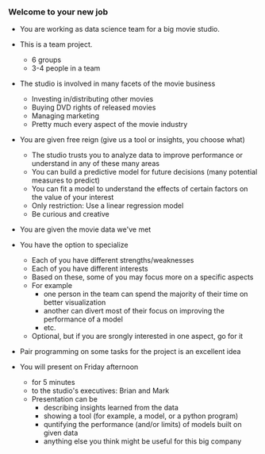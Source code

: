 ### Welcome to your new job

- You are working as data science team for a big movie studio.

- This is a team project.
  - 6 groups
  - 3-4 people in a team

- The studio is involved in many facets of the movie business
  - Investing in/distributing other movies
  - Buying DVD rights of released movies
  - Managing marketing
  - Pretty much every aspect of the movie industry

- You are given free reign (give us a tool or insights, you choose what)
  - The studio trusts you to analyze data to improve performance or understand in any of these many areas
  - You can build a predictive model for future decisions (many potential measures to predict)
  - You can fit a model to understand the effects of certain factors on the value of your interest
  - Only restriction: Use a linear regression model
  - Be curious and creative

- You are given the movie data we've met

- You have the option to specialize
  - Each of you have different strengths/weaknesses
  - Each of you have different interests
  - Based on these, some of you may focus more on a specific aspects
  - For example
    - one person in the team can spend the majority of their time on better visualization
    - another can divert most of their focus on improving the performance of a model
    - etc.
  - Optional, but if you are srongly interested in one aspect, go for it
  
- Pair programming on some tasks for the project is an excellent idea

- You will present on Friday afternoon
  - for 5 minutes
  - to the studio's executives: Brian and Mark
  - Presentation can be
    - describing insights learned from the data
    - showing a tool (for example, a model, or a python program) 
    - quntifying the performance (and/or limits) of models built on given data
    - anything else you think might be useful for this big company
